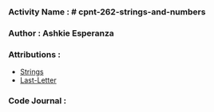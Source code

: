 ### Activity Name : # cpnt-262-strings-and-numbers
### Author : Ashkie Esperanza
### Attributions : 
- [Strings](https://flexiple.com/javascript/javascript-string-length)
- [Last-Letter](https://www.geeksforgeeks.org/how-to-get-the-last-character-of-a-string-in-javascript/)
### Code Journal : 